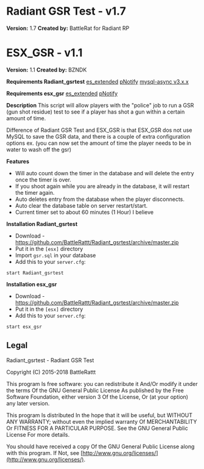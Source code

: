# Radiant GSR Test - v1.7
**Version:** 1.7
**Created by:** BattleRat for Radiant RP

# ESX_GSR - v1.1
**Version:** 1.1
**Created by:** BZNDK

**Requirements Radiant_gsrtest**
[es_extended](https://github.com/ESX-Org/es_extended)
[pNotify](https://github.com/Nick78111/pNotify)
[mysql-async v3.x.x](https://github.com/brouznouf/fivem-mysql-async)

**Requirements esx_gsr**
[es_extended](https://github.com/ESX-Org/es_extended)
[pNotify](https://github.com/Nick78111/pNotify)

**Description**
This script will allow players with the "police" job to run a GSR (gun shot residue) test to see if a player has shot a gun within a certain amount of time.

Difference of Radiant GSR Test and ESX_GSR is that ESX_GSR dos not use MySQL to save the GSR data, and there is a couple of extra configuration options ex. (you can now set the amount of time the player needs to be in water to wash off the gsr)

**Features**
- Will auto count down the timer in the database and will delete the entry once the timer is over.
- If you shoot again while you are already in the database, it will restart the timer again.
- Auto deletes entry from the database when the player disconnects.
- Auto clear the database table on server restart/start.
- Current timer set to about 60 minutes (1 Hour) I believe

**Installation Radiant_gsrtest**
- Download - https://github.com/BattleRattt/Radiant_gsrtest/archive/master.zip
- Put it in the `[esx]` directory
- Import `gsr.sql` in your database
- Add this to your  `server.cfg`:
```
start Radiant_gsrtest
```

**Installation esx_gsr**
- Download - https://github.com/BattleRattt/Radiant_gsrtest/archive/master.zip
- Put it in the `[esx]` directory
- Add this to your  `server.cfg`:
```
start esx_gsr
```
## Legal
Radiant_gsrtest - Radiant GSR Test

Copyright (C) 2015-2018 BattleRattt

This program Is free software: you can redistribute it And/Or modify it under the terms Of the GNU General Public License As published by the Free Software Foundation, either version 3 Of the License, Or (at your option) any later version.

This program Is distributed In the hope that it will be useful, but WITHOUT ANY WARRANTY; without even the implied warranty Of MERCHANTABILITY Or FITNESS FOR A PARTICULAR PURPOSE. See the GNU General Public License For more details.

You should have received a copy Of the GNU General Public License along with this program. If Not, see  [http://www.gnu.org/licenses/](http://www.gnu.org/licenses/).
